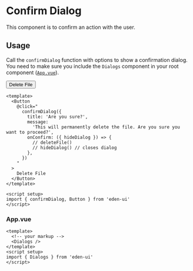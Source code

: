 # Confirm Dialog

This component is to confirm an action with the user.

## Usage

Call the `confirmDialog` function with options to show a confirmation dialog.
You need to make sure you include the `Dialogs` component in your root component
([`App.vue`](#app-vue)).

<Story>
  <Button
    @click="
      confirmDialog({
        title: 'Are you sure?',
        message: 'This will permanently delete the file. Are you sure you want to proceed?',
        onConfirm: ({ hideDialog }) => {
          // deleteFile()
          // hideDialog() // closes dialog
        },
      })
    "
  >
    Delete File
  </Button>
</Story>

```vue
<template>
  <Button
    @click="
      confirmDialog({
        title: 'Are you sure?',
        message:
          'This will permanently delete the file. Are you sure you want to proceed?',
        onConfirm: ({ hideDialog }) => {
          // deleteFile()
          // hideDialog() // closes dialog
        },
      })
    "
  >
    Delete File
  </Button>
</template>

<script setup>
import { confirmDialog, Button } from 'eden-ui'
</script>
```

### App.vue

```vue
<template>
  <!-- your markup -->
  <Dialogs />
</template>
<script setup>
import { Dialogs } from 'eden-ui'
</script>
```
